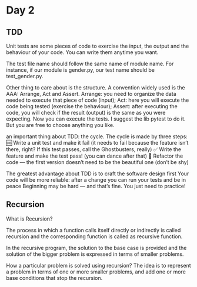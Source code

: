 # Day 2 #

## TDD ##

Unit tests are some pieces of code to exercise the input, the output and the behaviour of your code. You can write them anytime you want.

The test file name should follow the same name of module name. For instance, if our module is gender.py, our test name should be test_gender.py.

Other thing to care about is the structure. A convention widely used is the AAA: Arrange, Act and Assert.
Arrange: you need to organize the data needed to execute that piece of code (input);
Act: here you will execute the code being tested (exercise the behaviour);
Assert: after executing the code, you will check if the result (output) is the same as you were expecting.
Now you can execute the tests. I suggest the lib pytest to do it. But you are free to choose anything you like.

an important thing about TDD: the cycle.
The cycle is made by three steps:
🆘 Write a unit test and make it fail (it needs to fail because the feature isn’t there, right? If this test passes, call the Ghostbusters, really)
✅ Write the feature and make the test pass! (you can dance after that)
🔵 Refactor the code — the first version doesn’t need to be the beautiful one (don’t be shy)

The greatest advantage about TDD is to craft the software design first
Your code will be more reliable: after a change you can run your tests and be in peace
Beginning may be hard — and that’s fine. You just need to practice!

## Recursion ##

What is Recursion?

The process in which a function calls itself directly or indirectly is called recursion and the corresponding function is called as recursive function.

In the recursive program, the solution to the base case is provided and the solution of the bigger problem is expressed in terms of smaller problems. 

How a particular problem is solved using recursion? 
The idea is to represent a problem in terms of one or more smaller problems, and add one or more base conditions that stop the recursion. 